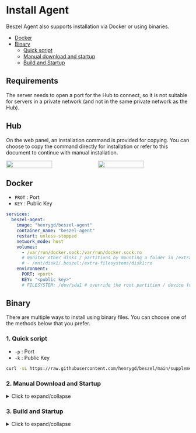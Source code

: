 # Install Agent

Beszel Agent also supports installation via Docker or using binaries.

- [Docker](#docker)
- [Binary](#binary)
  - [Quick script](#_1-quick-script)
  - [Manual download and startup](#_2-manual-download-and-startup)
  - [Build and Startup](#_3-build-and-startup)

## Requirements

The server needs to open a port for the Hub to connect, so it is not suitable for servers in a private network (and not in the same private network as the Hub).

## Hub

On the web panel, an installation command is provided for copying. You can choose to copy the command directly for installation or refer to this document to continue with manual installation.

<div style="display: flex;">
    <img src="/image/agent-1.webp" width="50%" />
    <img src="/image/agent-2.webp" width="50%" />
</div>

## Docker

- `PROT` : Port
- `KEY` : Public Key

```yaml
services:
  beszel-agent:
    image: "henrygd/beszel-agent"
    container_name: "beszel-agent"
    restart: unless-stopped
    network_mode: host
    volumes:
      - /var/run/docker.sock:/var/run/docker.sock:ro
      # monitor other disks / partitions by mounting a folder in /extra-filesystems
      # - /mnt/disk1/.beszel:/extra-filesystems/disk1:ro
    environment:
      PORT: <port>
      KEY: "<public key>"
      # FILESYSTEM: /dev/sda1 # override the root partition / device for disk I/O stats
```

## Binary

There are multiple ways to install using binary files. You can choose one of the methods below that you prefer.

### 1. Quick script

- `-p` : Port
- `-k` : Public Key

```bash
curl -sL https://raw.githubusercontent.com/henrygd/beszel/main/supplemental/scripts/install-agent.sh -o  install-agent.sh && chmod +x install-agent.sh && ./install-agent.sh -p <port> -k "<public key>"
```

### 2. Manual Download and Startup

<details>
  <summary>Click to expand/collapse</summary>

Download the latest binary from [releases](https://github.com/henrygd/beszel/releases) that matches your server's CPU architecture and run it manually. However, you will need to create a service manually to keep it running.

```bash
curl -sL "https://github.com/henrygd/beszel/releases/latest/download/beszel-agent_$(uname -s)_$(uname -m | sed 's/x86_64/amd64/' | sed 's/armv7l/arm/' | sed 's/aarch64/arm64/').tar.gz" | tar -xz -O beszel-agent | tee ./beszel-agent >/dev/null && chmod +x beszel-agent
```

Running the agent directly:

- `PROT` : Port
- `KEY` : Public Key

```bash
PORT=<port> KEY="<public key>" ./beszel-agent
```

</details>

### 3. Build and Startup

<details>
  <summary>Click to expand/collapse</summary>

Beszel are written in Go, so you can easily build them yourself, or cross-compile for different platforms. Please [install Go](https://go.dev/doc/install) first if you haven't already.

#### 1. Git clone & Prepare dependencies

```bash
git clone https://github.com/henrygd/beszel.git
cd beszel && go mod tidy
```

### 4. Build

```bash
cd beszel/cmd/agent
CGO_ENABLED=0 go build -ldflags "-w -s" .
```

:::tip
If you need to run on different platforms, you can cross-compile using the `GOOS` and `GOARCH` environment variables.

For example, to build for FreeBSD ARM64:

```bash
GOOS=freebsd GOARCH=arm64 CGO_ENABLED=0 go build -ldflags "-w -s" .
```

You can see a list of valid options by running `go tool dist list`.
:::

#### 4. Running the agent directly

> You will need to create a service manually to keep it running.

- `PROT` : Port
- `KEY` : Public Key

```bash
PORT=<port> KEY="<public key>" ./beszel-agent
```

</details>